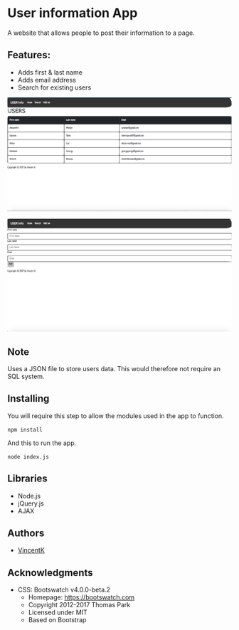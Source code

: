 # User information App

A website that allows people to post their information to a page.

## Features:

- Adds first & last name
- Adds email address
- Search for existing users

![banner](https://github.com/vincentk191/userInformation/blob/bandwidth_optimization/public/images/screenShot1.png?raw=true)

![banner](https://github.com/vincentk191/userInformation/blob/bandwidth_optimization/public/images/screenShot2.png?raw=true)

## Note

Uses a JSON file to store users data. This would therefore not require an SQL system.

## Installing

You will require this step to allow the modules used in the app to function.

```
npm install
```

And this to run the app.

```
node index.js
```

## Libraries

- Node.js
- jQuery.js
- AJAX

## Authors

- [VincentK](https://github.com/vincentk191)

## Acknowledgments

- CSS: Bootswatch v4.0.0-beta.2
  - Homepage: <https://bootswatch.com>
  - Copyright 2012-2017 Thomas Park
  - Licensed under MIT
  - Based on Bootstrap
